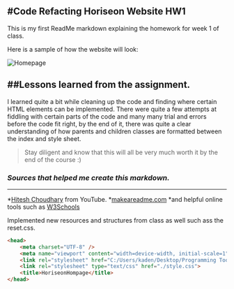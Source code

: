 #Code Refacting Horiseon Website HW1
---

This is my first ReadMe markdown explaining the homework for week 1 of class.

Here is a sample of how the website will look:

![Homepage](https://k-kelsey.github.io/CodeRefactorHW1/)

##Lessons learned from the assignment.
---

I learned quite a bit while cleaning up the code and finding where certain HTML elements can be
implemented. There were quite a few attempts at fiddling with certain parts of the code and many
many trial and errors before the code fit right, by the end of it, there was quite a clear 
understanding of how parents and children classes are formatted between the index and style
sheet.

>Stay diligent and know that this will all be very much worth it by the end of the course :)

### _Sources that helped me create this markdown._
---

*[Hitesh Choudhary](https://www.youtube.com/watch?v=bpdvNwvEeSE) from YouTube.
*[makeareadme.com](https://www.makeareadme.com/)
*and helpful online tools such as [W3Schools](https://www.w3schools.com/cssref/pr_class_position.asp)

Implemented new resources and structures from class as well such ass the reset.css.
```HTML
<head>
    <meta charset="UTF-8" />
    <meta name="viewport" content="width=device-width, initial-scale=1" />
    <link rel="stylesheet" href="C:/Users/kaden/Desktop/Programming Tools/WebTools/reset.css" />
    <link rel="stylesheet" type="text/css" href="./style.css">
    <title>HoriseonHompage</title>
</head>

```